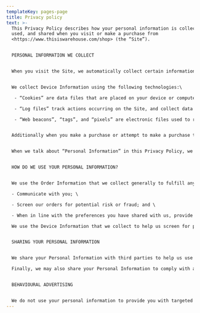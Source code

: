 ```yaml
---
templateKey: pages-page
title: Privacy policy
text: >-
  This Privacy Policy describes how your personal information is collected,
  used, and shared when you visit or make a purchase from
  <https://www.thisiswarehouse.com/shop> (the “Site”).


  PERSONAL INFORMATION WE COLLECT 


  When you visit the Site, we automatically collect certain information about your device, including information about your web browser, IP address, time zone, and some of the cookies that are installed on your device. Additionally, as you browse the Site, we collect information about the individual web pages or products that you view, what websites or search terms referred you to the Site, and information about how you interact with the Site. We refer to this automatically-collected information as “Device Information”.


  We collect Device Information using the following technologies:\

   - “Cookies” are data files that are placed on your device or computer and often include an anonymous unique identifier. For more information about cookies, and how to disable cookies, visit <http://www.allaboutcookies.org>.\

   - “Log files” track actions occurring on the Site, and collect data including your IP address, browser type, Internet service provider, referring/exit pages, and date/time stamps.\

   - “Web beacons”, “tags”, and “pixels” are electronic files used to record information about how you browse the Site.


  Additionally when you make a purchase or attempt to make a purchase through the Site, we collect certain information from you, including your name, billing address, shipping address, payment information (including credit card numbers, email address, and phone number). We refer to this information as “Order Information”.


  When we talk about “Personal Information” in this Privacy Policy, we are talking both about Device Information and Order Information.


  HOW DO WE USE YOUR PERSONAL INFORMATION? 


  We use the Order Information that we collect generally to fulfill any orders placed through the Site (including processing your payment information, arranging for shipping, and providing you with invoices and/or order confirmations). Additionally, we use this Order Information to: \

  - Communicate with you; \

  - Screen our orders for potential risk or fraud; and \

  - When in line with the preferences you have shared with us, provide you with information or advertising relating to our products or services.\

  We use the Device Information that we collect to help us screen for potential risk and fraud (in particular, your IP address), and more generally to improve and optimize our Site (for example, by generating analytics about how our customers browse and interact with the Site, and to assess the success of our marketing and advertising campaigns).


  SHARING YOUR PERSONAL INFORMATION 


  We share your Personal Information with third parties to help us use your Personal Information, as described above. Our online store is powered by Snipcart. You can read more about how Snipcart uses your Personal Information here: <https://snipcart.com/security>. Snipcart stores the personal information you provide during the order process. For more information about Snipcart's data storage, please see Snipcart's Data Processing Agreement here: <https://cdn.snipcart.com/legal/dpa.pdf>.\

  Finally, we may also share your Personal Information to comply with applicable laws and regulations, to respond to a subpoena, search warrant or other lawful request for information we receive, or to otherwise protect our rights.


  BEHAVIOURAL ADVERTISING


  We do not use your personal information to provide you with targeted advertisements or marketing communications. However, our partners such as Snipcart might use your information to show you targeted advertisting. For more information on this, check out Snipcart's Data Processing Agreement here: <https://cdn.snipcart.com/legal/dpa.pdf>. For more information about how targeted advertising works, you can visit the Network Advertising Initiative’s (“NAI”) educational page at <http://www.networkadvertising.org/understanding-online-advertising/how-does-it-work>. Additionally, you can opt out of some of these services by visiting the Digital Advertising Alliance’s opt-out portal at: <http://optout.aboutads.info/>.
---
```

